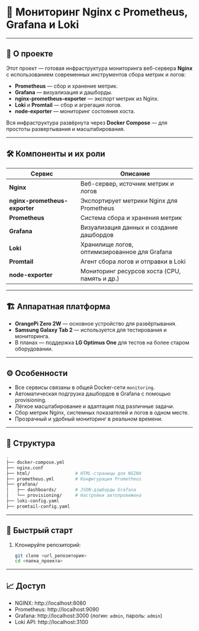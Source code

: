 # 🚀 Мониторинг Nginx с Prometheus, Grafana и Loki

---

## 📖 О проекте

Этот проект — готовая инфраструктура мониторинга веб-сервера **Nginx** с использованием современных инструментов сбора метрик и логов:

- **Prometheus** — сбор и хранение метрик.
- **Grafana** — визуализация и дашборды.
- **nginx-prometheus-exporter** — экспорт метрик из Nginx.
- **Loki** и **Promtail** — сбор и агрегация логов.
- **node-exporter** — мониторинг состояния хоста.

Вся инфраструктура развёрнута через **Docker Compose** — для простоты развертывания и масштабирования.

---

## 🛠 Компоненты и их роли

| Сервис                        | Описание                                       |
|-------------------------------|------------------------------------------------|
| **Nginx**                     | Веб-сервер, источник метрик и логов            |
| **nginx-prometheus-exporter** | Экспортирует метрики Nginx для Prometheus      |
| **Prometheus**                | Система сбора и хранения метрик                |
| **Grafana**                   | Визуализация данных и создание дашбордов       |
| **Loki**                      | Хранилище логов, оптимизированное для Grafana  |
| **Promtail**                  | Агент сбора логов и отправки в Loki            |
| **node-exporter**             | Мониторинг ресурсов хоста (CPU, память и др.)  |

---

## 🏗 Аппаратная платформа

- **OrangePi Zero 2W** — основное устройство для развёртывания.
- **Samsung Galaxy Tab 2** — используется для тестирования и мониторинга.
- В планах — поддержка **LG Optimus One** для тестов на более старом оборудовании.

---

## ⚙️ Особенности

- Все сервисы связаны в общей Docker-сети `monitoring`.
- Автоматическая подгрузка дашбордов в Grafana с помощью provisioning.
- Лёгкое масштабирование и адаптация под различные задачи.
- Сбор метрик Nginx, системных показателей и логов в одном месте.
- Прозрачный и удобный мониторинг в реальном времени.

---

## 📂 Структура

```bash
.
├── docker-compose.yml
├── nginx.conf
├── html/                 # HTML-страницы для NGINX
├── prometheus.yml        # Конфигурация Prometheus
├── grafana/
│   ├── dashboards/       # JSON-дэшборды Grafana
│   └── provisioning/     # Настройки автопровижена
├── loki-config.yaml
├── promtail-config.yaml
```

---

## 🚀 Быстрый старт

1. Клонируйте репозиторий:
   ```bash
   git clone <url_репозитория>
   cd <папка_проекта>
---

## 📈 Доступ

- NGINX: http://localhost:8080
- Prometheus: http://localhost:9090
- Grafana: http://localhost:3000 (логин: `admin`, пароль: `admin`)
- Loki API: http://localhost:3100
